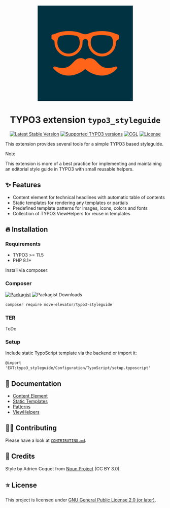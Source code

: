 <div align="center">

![Extension icon](Resources/Public/Icons/Extension.svg)

# TYPO3 extension `typo3_styleguide`

[![Latest Stable Version](https://typo3-badges.dev/badge/typo3_styleguide/version/shields.svg)](https://extensions.typo3.org/extension/typo3_styleguide)
[![Supported TYPO3 versions](https://badgen.net/badge/TYPO3/12%20&%2013/orange)]()
[![CGL](https://img.shields.io/github/actions/workflow/status/move-elevator/typo3-styleguide/cgl.yml?label=cgl&logo=github)](https://github.com/move-elevator/typo3-styleguide/actions/workflows/cgl.yml)
[![License](https://poser.pugx.org/move-elevator/typo3-styleguide/license)](LICENSE.md)

</div>

This extension provides several tools for a simple TYPO3 based styleguide.

> [!NOTE]
> This extension is more of a best practice for implementing and maintaining an editorial style guide in TYPO3 with small reusable helpers.

## ✨ Features

* Content element for technical headlines with automatic table of contents
* Static templates for rendering any templates or partials
* Predefined template patterns for images, icons, colors and fonts
* Collection of TYPO3 ViewHelpers for reuse in templates

## 🔥 Installation

### Requirements

* TYPO3 >= 11.5
* PHP 8.1+

Install via composer:

### Composer

[![Packagist](https://img.shields.io/packagist/v/move-elevator/typo3-styleguide?label=version&logo=packagist)](https://packagist.org/packages/move-elevator/typo3-styleguide)
![Packagist Downloads](https://img.shields.io/packagist/dt/move-elevator/typo3-styleguide?color=brightgreen)

``` bash
composer require move-elevator/typo3-styleguide
```

### TER

ToDo

### Setup

Include static TypoScript template via the backend or import it:

```
@import 'EXT:typo3_styleguide/Configuration/TypoScript/setup.typoscript'
```

## 📙 Documentation

- [Content Element](Documentation/ContentElement.md)
- [Static Templates](Documentation/StaticTemplates.md)
- [Patterns](Documentation/Patterns.md)
- [ViewHelpers](Documentation/ViewHelpers/CLASSES.md)


## 🧑‍💻 Contributing

Please have a look at [`CONTRIBUTING.md`](CONTRIBUTING.md).

## 💎 Credits

Style by Adrien Coquet from <a href="https://thenounproject.com/browse/icons/term/style/" target="_blank" title="style Icons">Noun Project</a> (CC BY 3.0).

## ⭐ License

This project is licensed
under [GNU General Public License 2.0 (or later)](LICENSE.md).
